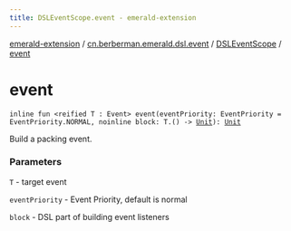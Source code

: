 ```yaml
---
title: DSLEventScope.event - emerald-extension
---
```


[emerald-extension](../../index.html) / [cn.berberman.emerald.dsl.event](../index.html) / [DSLEventScope](index.html) / [event](.)

# event

`inline fun <reified T : Event> event(eventPriority: EventPriority = EventPriority.NORMAL, noinline block: T.() -> `[`Unit`](https://kotlinlang.org/api/latest/jvm/stdlib/kotlin/-unit/index.html)`): `[`Unit`](https://kotlinlang.org/api/latest/jvm/stdlib/kotlin/-unit/index.html)

Build a packing event.

### Parameters

`T` - target event

`eventPriority` - Event Priority, default is normal

`block` - DSL part of building event listeners